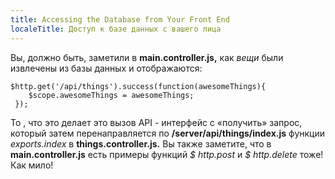 ```yaml
---
title: Accessing the Database from Your Front End
localeTitle: Доступ к базе данных с вашего лица
---
```

Вы, должно быть, заметили в **main.controller.js,** как _вещи_ были извлечены из базы данных и отображаются:
```
$http.get('/api/things').success(function(awesomeThings){ 
    $scope.awesomeThings = awesomeThings; 
 }); 
```

То , что это делает это вызов API - интерфейс с «получить» запрос, который затем перенаправляется по **/server/api/things/index.js** функции _exports.index_ в **things.controller.js.** Вы также заметите, что в **main.controller.js** есть примеры функций _$ http.post_ и _$ http.delete_ тоже! Как мило!